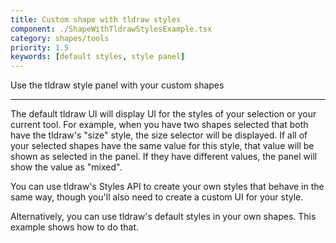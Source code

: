 ```yaml
---
title: Custom shape with tldraw styles
component: ./ShapeWithTldrawStylesExample.tsx
category: shapes/tools
priority: 1.5
keywords: [default styles, style panel]
---
```


Use the tldraw style panel with your custom shapes

---

The default tldraw UI will display UI for the styles of your selection or your current tool. For example, when you have two shapes selected that both have the tldraw's "size" style, the size selector will be displayed. If all of your selected shapes have the same value for this style, that value will be shown as selected in the panel. If they have different values, the panel will show the value as "mixed".

You can use tldraw's Styles API to create your own styles that behave in the same way, though you'll also need to create a custom UI for your style.

Alternatively, you can use tldraw's default styles in your own shapes. This example shows how to do that.
